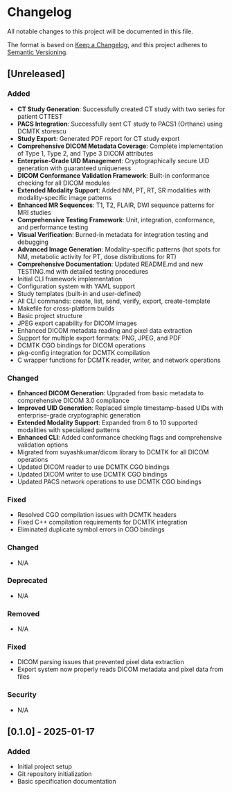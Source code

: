 # Changelog

All notable changes to this project will be documented in this file.

The format is based on [Keep a Changelog](https://keepachangelog.com/en/1.0.0/),
and this project adheres to [Semantic Versioning](https://semver.org/spec/v2.0.0.html).

## [Unreleased]

### Added
- **CT Study Generation**: Successfully created CT study with two series for patient CTTEST
- **PACS Integration**: Successfully sent CT study to PACS1 (Orthanc) using DCMTK storescu
- **Study Export**: Generated PDF report for CT study export
- **Comprehensive DICOM Metadata Coverage**: Complete implementation of Type 1, Type 2, and Type 3 DICOM attributes
- **Enterprise-Grade UID Management**: Cryptographically secure UID generation with guaranteed uniqueness
- **DICOM Conformance Validation Framework**: Built-in conformance checking for all DICOM modules
- **Extended Modality Support**: Added NM, PT, RT, SR modalities with modality-specific image patterns
- **Enhanced MR Sequences**: T1, T2, FLAIR, DWI sequence patterns for MRI studies
- **Comprehensive Testing Framework**: Unit, integration, conformance, and performance testing
- **Visual Verification**: Burned-in metadata for integration testing and debugging
- **Advanced Image Generation**: Modality-specific patterns (hot spots for NM, metabolic activity for PT, dose distributions for RT)
- **Comprehensive Documentation**: Updated README.md and new TESTING.md with detailed testing procedures
- Initial CLI framework implementation
- Configuration system with YAML support
- Study templates (built-in and user-defined)
- All CLI commands: create, list, send, verify, export, create-template
- Makefile for cross-platform builds
- Basic project structure
- JPEG export capability for DICOM images
- Enhanced DICOM metadata reading and pixel data extraction
- Support for multiple export formats: PNG, JPEG, and PDF
- DCMTK CGO bindings for DICOM operations
- pkg-config integration for DCMTK compilation
- C wrapper functions for DCMTK reader, writer, and network operations

### Changed
- **Enhanced DICOM Generation**: Upgraded from basic metadata to comprehensive DICOM 3.0 compliance
- **Improved UID Generation**: Replaced simple timestamp-based UIDs with enterprise-grade cryptographic generation
- **Extended Modality Support**: Expanded from 6 to 10 supported modalities with specialized patterns
- **Enhanced CLI**: Added conformance checking flags and comprehensive validation options
- Migrated from suyashkumar/dicom library to DCMTK for all DICOM operations
- Updated DICOM reader to use DCMTK CGO bindings
- Updated DICOM writer to use DCMTK CGO bindings
- Updated PACS network operations to use DCMTK CGO bindings

### Fixed
- Resolved CGO compilation issues with DCMTK headers
- Fixed C++ compilation requirements for DCMTK integration
- Eliminated duplicate symbol errors in CGO bindings

### Changed
- N/A

### Deprecated
- N/A

### Removed
- N/A

### Fixed
- DICOM parsing issues that prevented pixel data extraction
- Export system now properly reads DICOM metadata and pixel data from files

### Security
- N/A

## [0.1.0] - 2025-01-17

### Added
- Initial project setup
- Git repository initialization
- Basic specification documentation
